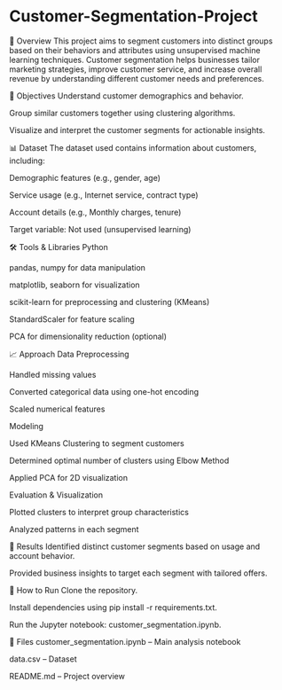 # Customer-Segmentation-Project
📌 Overview
This project aims to segment customers into distinct groups based on their behaviors and attributes using unsupervised machine learning techniques. Customer segmentation helps businesses tailor marketing strategies, improve customer service, and increase overall revenue by understanding different customer needs and preferences.

🎯 Objectives
Understand customer demographics and behavior.

Group similar customers together using clustering algorithms.

Visualize and interpret the customer segments for actionable insights.

📊 Dataset
The dataset used contains information about customers, including:

Demographic features (e.g., gender, age)

Service usage (e.g., Internet service, contract type)

Account details (e.g., Monthly charges, tenure)

Target variable: Not used (unsupervised learning)

🛠️ Tools & Libraries
Python

pandas, numpy for data manipulation

matplotlib, seaborn for visualization

scikit-learn for preprocessing and clustering (KMeans)

StandardScaler for feature scaling

PCA for dimensionality reduction (optional)

📈 Approach
Data Preprocessing

Handled missing values

Converted categorical data using one-hot encoding

Scaled numerical features

Modeling

Used KMeans Clustering to segment customers

Determined optimal number of clusters using Elbow Method

Applied PCA for 2D visualization

Evaluation & Visualization

Plotted clusters to interpret group characteristics

Analyzed patterns in each segment

📌 Results
Identified distinct customer segments based on usage and account behavior.

Provided business insights to target each segment with tailored offers.

🚀 How to Run
Clone the repository.

Install dependencies using pip install -r requirements.txt.

Run the Jupyter notebook: customer_segmentation.ipynb.

📂 Files
customer_segmentation.ipynb – Main analysis notebook

data.csv – Dataset

README.md – Project overview
